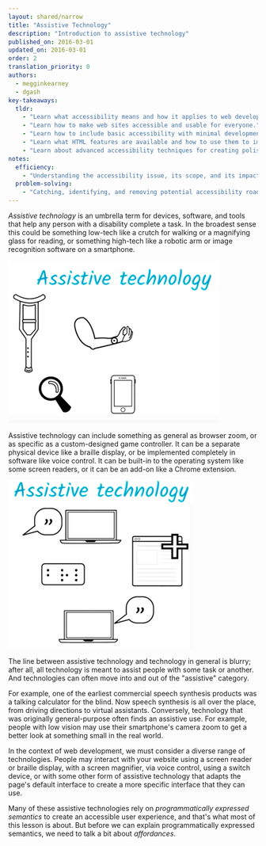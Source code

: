 ```yaml
---
layout: shared/narrow
title: "Assistive Technology"
description: "Introduction to assistive technology"
published_on: 2016-03-01
updated_on: 2016-03-01
order: 2
translation_priority: 0
authors:
  - megginkearney
  - dgash
key-takeaways:
  tldr: 
    - "Learn what accessibility means and how it applies to web development."
    - "Learn how to make web sites accessible and usable for everyone."
    - "Learn how to include basic accessibility with minimal development impace."
    - "Learn what HTML features are available and how to use them to improve accessibility."
    - "Learn about advanced accessibility techniques for creating polished accessibility experiences."
notes:
  efficiency:
    - "Understanding the accessibility issue, its scope, and its impact can make you a better web developer."
  problem-solving:
    - "Catching, identifying, and removing potential accessibility roadblocks before they happen can improve your development process and reduce maintenance requirements."
---
```


*Assistive technology* is an umbrella term for devices, software, and tools that help any person with a disability complete a task. In the broadest sense this could be something low-tech like a crutch for walking or a magnifying glass for reading, or something high-tech like a robotic arm or image recognition software on a smartphone.

![assistive technology 1](imgs/assistive-tech1.png)

Assistive technology can include something as general as browser zoom, or as specific as a custom-designed game controller. It can be a separate physical device like a braille display, or be implemented completely in software like voice control. It can be built-in to the operating system like some screen readers, or it can be an add-on like a Chrome extension.

![assistive technology 2](imgs/assistive-tech2.png)

The line between assistive technology and technology in general is blurry; after all, all technology is meant to assist people with some task or another. And technologies can often move into and out of the "assistive" category.

For example, one of the earliest commercial speech synthesis products was a talking calculator for the blind. Now speech synthesis is all over the place, from driving directions to virtual assistants. Conversely, technology that was originally general-purpose often finds an assistive use. For example, people with low vision may use their smartphone's camera zoom to get a better look at something small in the real world.

In the context of web development, we must consider a diverse range of technologies. People may interact with your website using a screen reader or braille display, with a screen magnifier, via voice control, using a switch device, or with some other form of assistive technology that adapts the page's default interface to create a more specific interface that they can use.

Many of these assistive technologies rely on *programmatically expressed semantics* to create an accessible user experience, and that's what most of this lesson is about. But before we can explain programmatically expressed semantics, we need to talk a bit about *affordances*.
